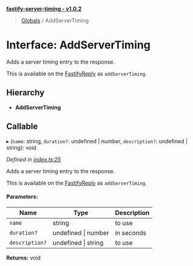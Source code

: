 **[fastify-server-timing - v1.0.2](../README.md)**

> [Globals](../README.md) / AddServerTiming

# Interface: AddServerTiming

Adds a server timing entry to the response.

This is available on the [FastifyReply](https://www.fastify.io/docs/latest/Reply/) as `addServerTiming`.

## Hierarchy

* **AddServerTiming**

## Callable

▸ (`name`: string, `duration?`: undefined \| number, `description?`: undefined \| string): void

*Defined in [index.ts:25](https://github.com/sastan/fastify-server-timing/blob/1e49fbb/src/index.ts#L25)*

Adds a server timing entry to the response.

This is available on the [FastifyReply](https://www.fastify.io/docs/latest/Reply/) as `addServerTiming`.

#### Parameters:

Name | Type | Description |
------ | ------ | ------ |
`name` | string | to use |
`duration?` | undefined \| number | in seconds |
`description?` | undefined \| string | to use  |

**Returns:** void
